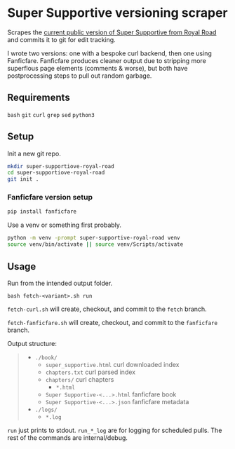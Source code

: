 # Super Supportive versioning scraper

Scrapes the [current public version of Super Supportive from Royal Road](https://www.royalroad.com/fiction/63759/super-supportive) and commits it to git for edit tracking.

I wrote two versions: one with a bespoke curl backend, then one using Fanficfare.
Fanficfare produces cleaner output due to stripping more superflous page elements (comments & worse), but both have postprocessing steps to pull out random garbage.

## Requirements
`bash` `git` `curl` `grep` `sed` `python3`

## Setup

Init a new git repo.

```bash
mkdir super-supportiove-royal-road
cd super-supportiove-royal-road
git init .
```


### Fanficfare version setup
```bash
pip install fanficfare
```

Use a venv or something first probably.

```bash
python -m venv -prompt super-supportive-royal-road venv
source venv/bin/activate || source venv/Scripts/activate
```

## Usage

Run from the intended output folder.

```bash1
bash fetch-<variant>.sh run
```

`fetch-curl.sh` will create, checkout, and commit to the `fetch` branch.

`fetch-fanficfare.sh` will create, checkout, and commit to the `fanficfare` branch.

Output structure:
> - `./book/`
>   - `super_supportive.html` curl  downloaded index
>   - `chapters.txt` curl parsed index
>   - `chapters/` curl chapters
>     - `*.html`
>   - `Super Supportive-<...>.html` fanficfare book
>   - `Super Supportive-<...>.json` fanficfare metadata
> - `./logs/`
>   - `*.log`

`run` just prints to stdout.
`run_*_log` are for logging for scheduled pulls.
The rest of the commands are internal/debug.
